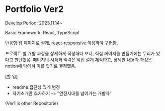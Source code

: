 # Portfolio Ver2

Develop Period: 2023.11.14~

Basic Framework: React, TypeScript

반응형 웹 페이지로 설계, react-responsive 이용하여 구현함.

프로젝트 별 개발 과정을 상세하게 작성하다 보니, 직접 페이지를 만들기에는 무리가 있다고 판단했음.
페이지의 시작과 맥락은 직접 설계 제작하고, 상세한 내용과 과정은 notion에 담아서 이를 잇기로 결정했음.

[할 일]

- readme 접근성 있게 변경
- 자기소개란 추가하기 -> "안전지대를 넘어가는 개발자"

(Ver1 is other Repositorie)
